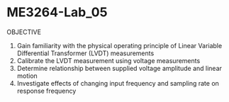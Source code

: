 # ME3264-Lab_05

OBJECTIVE

1) Gain familiarity with the physical operating principle of Linear Variable Differential Transformer (LVDT) measurements
2) Calibrate the LVDT measurement using voltage measurements
3) Determine relationship between supplied voltage amplitude and linear motion
4) Investigate effects of changing input frequency and sampling rate on response frequency
